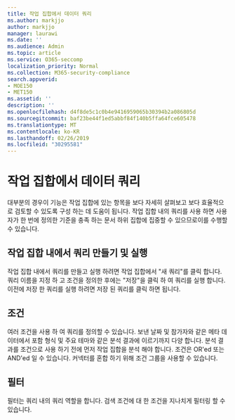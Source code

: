 ```yaml
---
title: 작업 집합에서 데이터 쿼리
ms.author: markjjo
author: markjjo
manager: laurawi
ms.date: ''
ms.audience: Admin
ms.topic: article
ms.service: O365-seccomp
localization_priority: Normal
ms.collection: M365-security-compliance
search.appverid:
- MOE150
- MET150
ms.assetid: ''
description: ''
ms.openlocfilehash: d4f8de5c1c0b4e9416959065b30394b2a086805d
ms.sourcegitcommit: baf23be44f1ed5abbf84f140b5ffa64fce605478
ms.translationtype: MT
ms.contentlocale: ko-KR
ms.lasthandoff: 02/26/2019
ms.locfileid: "30295581"
---
```

# <a name="query-the-data-in-a-working-set"></a>작업 집합에서 데이터 쿼리

대부분의 경우이 기능은 작업 집합에 있는 항목을 보다 자세히 살펴보고 보다 효율적으로 검토할 수 있도록 구성 하는 데 도움이 됩니다. 작업 집합 내의 쿼리를 사용 하면 사용자가 한 번에 정의한 기준을 충족 하는 문서 하위 집합에 집중할 수 있으므로이를 수행할 수 있습니다.

## <a name="creating-and-running-a-query-within-a-working-set"></a>작업 집합 내에서 쿼리 만들기 및 실행

작업 집합 내에서 쿼리를 만들고 실행 하려면 작업 집합에서 "새 쿼리"를 클릭 합니다. 쿼리 이름을 지정 하 고 조건을 정의한 후에는 "저장"을 클릭 하 여 쿼리를 실행 합니다. 이전에 저장 한 쿼리를 실행 하려면 저장 된 쿼리를 클릭 하면 됩니다.

## <a name="conditions"></a>조건

여러 조건을 사용 하 여 쿼리를 정의할 수 있습니다. 보낸 날짜 및 참가자와 같은 메타 데이터에서 포함 형식 및 주요 테마와 같은 분석 결과에 이르기까지 다양 합니다. 분석 결과를 조건으로 사용 하기 전에 먼저 작업 집합을 분석 해야 합니다. 조건은 OR'ed 또는 AND'ed 일 수 있습니다. 커넥터를 혼합 하기 위해 조건 그룹을 사용할 수 있습니다.

## <a name="filters"></a>필터
필터는 쿼리 내의 쿼리 역할을 합니다. 검색 조건에 대 한 조건을 지나치게 필터링 할 수 있습니다.


